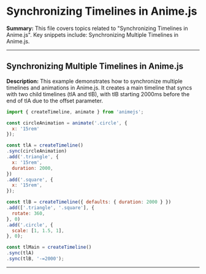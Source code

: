 # Synchronizing Timelines in Anime.js

**Summary:** This file covers topics related to "Synchronizing Timelines in Anime.js". Key snippets include: Synchronizing Multiple Timelines in Anime.js.

---

## Synchronizing Multiple Timelines in Anime.js

**Description:** This example demonstrates how to synchronize multiple timelines and animations in Anime.js. It creates a main timeline that syncs with two child timelines (tlA and tlB), with tlB starting 2000ms before the end of tlA due to the offset parameter.

```javascript
import { createTimeline, animate } from 'animejs';

const circleAnimation = animate('.circle', {
  x: '15rem'
});

const tlA = createTimeline()
.sync(circleAnimation)
.add('.triangle', {
  x: '15rem',
  duration: 2000,
})
.add('.square', {
  x: '15rem',
});

const tlB = createTimeline({ defaults: { duration: 2000 } })
.add(['.triangle', '.square'], {
  rotate: 360,
}, 0)
.add('.circle', {
  scale: [1, 1.5, 1],
}, 0);

const tlMain = createTimeline()
.sync(tlA)
.sync(tlB, '-=2000');
```

---
